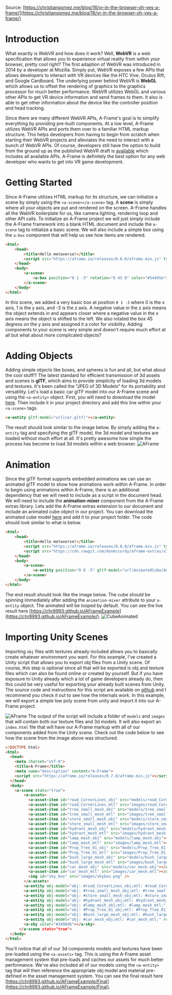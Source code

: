 Source: [https://christiangomez.me/blog/16/vr-in-the-browser-oh-yes-a-frame/](https://christiangomez.me/blog/16/vr-in-the-browser-oh-yes-a-frame/)

# Introduction
What exactly is WebVR and how does it work? Well, **WebVR** is a web specification that allows you to experience virtual reality from within your browser, pretty cool right? The first adaption of WebVR was introduced in 2014 by a developer at Mozilla. Simply put, WebVR exposes a few APIs that allows developers to interact with VR devices like the HTC Vive, Oculus Rift, and Google Cardboard. The underlying power behind WebVR is **WebGL** which allows us to offset the rendering of graphics to the graphics processor for much better performance. WebVR utilizes WebGL and various other APIs to get VR device information and send frames to them. It also is able to get other information about the device like the controller position and head tracking.

Since there are many different WebVR APIs, A-Frame's goal is to simplify everything by providing pre-built components. At a low level, A-Frame utilizes WebVR APIs and ports them over to a familiar HTML markup structure. This helps developers from having to begin from scratch when starting their WebVR projects and alleviates the need to interact with a bunch of WebVR APIs. Of course, developers still have the option to build from the ground up as the published WebVR draft is [available](https://immersive-web.github.io/webvr/spec/1.1/) which includes all available APIs. A-Frame is definitely the best option for any web developer who wants to get into VR game development.

# Getting Started
Since A-Frame utilizes HTML markup for its structure, we can initialize a scene by simply using the `<a-scene></a-scene>` tag. A **scene** is simply where all your objects are put and rendered on the screen. A-Frame handles all the WebVR boilerplate for us, like camera lighting, rendering loop and other API calls. To initialize an A-Frame project we will just simply include the A-Frame framework into a blank HTML document and include the `a-scene` tag to initialize a basic scene. We will also include a simple box using the `a-box` component that will help us see how items are rendered.

```html
<html>
	<head>
		<title>Hello metaverse!</title>
		<script src="https://aframe.io/releases/0.8.0/aframe.min.js" type="text/javascript"></script>
	</head>
	<body>
		<a-scene>
			<a-box position="0 1 -3" rotation="0 45 0" color="#34495e"></a-box>
		</a-scene>
	</body>
</html>
```
In this scene, we added a very basic box at position `0 1 -3` where 0 is the x axis, 1 is the y axis, and -3 is the z axis. A negative value in the z axis means the object extends in and appears closer where a negative value in the x axis means the object is shifted to the left.  We also rotated the box 45 degress on the y axis and assigned it a color for visibility. Adding components to your scene is very simple and doesn't require much effort at all but what about more complicated objects?
# Adding Objects
Adding simple objects like boxes, and spheres is fun and all, but what about the cool stuff!? The latest standard for efficient transmission of 3d assets and scenes is **glTF**, which aims to provide simplicity of loading 3d models and textures. It's been called the "JPEG of 3D Models" for its portability and versatility. Let's load a basic car glTF model into our A-Frame scene and using the `<a-entity>` object. First, you will need to download the model [here](https://github.com/chr8993/AFrameExample). Then include it in your project directory and add this line within your `<a-scene>` tags.
```html
<a-entity gltf-model="url(car.gltf)"></a-entity>
```
The result should look similar to the image below. By simply adding the `a-entity` tag and specifying the glTF model, the 3d model and textures are loaded without much effort at all. It's pretty awesome how simple the process has become to load 3d models within a web browser.
![AFrame](https://res.cloudinary.com/cinemate/image/upload/v1520804211/frame-_vkdiz5.png)
# Animation
Since the glTF format supports embedded animations we can use an animated glTF model to show how animations work within A-Frame. In order to begin using animations within A-Frame, there is an additional dependency that we will need to include as a script in the document head. We will need to include the **animation-mixer** component from the A-Frame extras library. Lets add the A-Frame extras extension to our document and include an animated cube object in our project. You can download the animated cube model [here](https://github.com/chr8993/AFrameExample) and add it to your project folder. The code should look similar to what is below.
```html
<html>
	<head>
		<title>Hello metaverse!</title>
		<script src="https://aframe.io/releases/0.8.0/aframe.min.js" type="text/javascript"></script>
		<script src="https://cdn.rawgit.com/donmccurdy/aframe-extras/v3.13.1/dist/aframe-extras.min.js"></script>
	</head>
	<body>
		<a-scene>
			<a-entity position="0 0 -5" gltf-model="url(AnimatedCube/AnimatedCube.gltf)" animation-mixer></a-entity>
		</a-scene>
	</body>
</html>
```
The end result should look like the image below. The cube should be spinning immediately after adding the `animation-mixer` attribute to your `a-entity` object. The animated will be looped by default. You can see the live result here [https://chr8993.github.io/AFrameExample](https://chr8993.github.io/AFrameExample/).
![CubeAnimated](https://res.cloudinary.com/cinemate/image/upload/v1520875072/animated_cube_xx52zz.gif)
# Importing Unity Scenes
Importing `obj` files with textures already included allows you to basically create whatever environment you want.  For this example, I've created a Unity script that allows you to export obj files from a Unity scene. Of course, this step is optional since all that will be exported is obj and texture files which can also be found online or created by yourself. But if you have exposure to Unity already which a lot of game developers already do, then this could be very useful for exporting your already built scenes from Unity. The source code and instructions for this script are available on [github](https://github.com/chr8993/AFrameExporter) and I recommend you check it out to see how the internals work. In this example, we will export a simple low poly scene from unity and import it into our A-Frame project.

![AFrame](https://res.cloudinary.com/cinemate/image/upload/w_1000,c_fill/v1520656106/frame-chrome-mac_1_xas7iu.png)
The output of the script will include a folder of `models` and `images` that will contain both our texture files and 3d models. It will also export an `index.html` file that will have our A-Frame markup with all of our components added from the Unity scene. Check out the code below to see how the scene from the image above was structured.
```html
<!DOCTYPE html>
<html>
  <head>
    <meta charset="utf-8">
    <title>A-Frame</title>
    <meta name="description" content="A-Frame">
    <script src="https://aframe.io/releases/0.7.0/aframe.min.js"></script>
  </head>
  <body>
    <a-scene stats="true">
        <a-assets>
          <a-asset-item id="road_CornerLines_obj" src="models/road_CornerLines_mesh1.obj"></a-asset-item>
          <a-asset-item id="road_CornerLines_mtl" src="images/road_CornerLines_mesh1.mtl"></a-asset-item>
          <a-asset-item id="tree_small_mesh_obj" src="models/tree_small_mesh.obj"></a-asset-item>
          <a-asset-item id="tree_small_mesh_mtl" src="images/tree_small_mesh.mtl"></a-asset-item>
          <a-asset-item id="store_small_mesh_obj" src="models/store_small_mesh.obj"></a-asset-item>
          <a-asset-item id="store_small_mesh_mtl" src="images/store_small_mesh.mtl"></a-asset-item>
          <a-asset-item id="hydrant_mesh_obj" src="models/hydrant_mesh.obj"></a-asset-item>
          <a-asset-item id="hydrant_mesh_mtl" src="images/hydrant_mesh.mtl"></a-asset-item>
          <a-asset-item id="lamp_mesh_obj" src="models/lamp_mesh.obj"></a-asset-item>
          <a-asset-item id="lamp_mesh_mtl" src="images/lamp_mesh.mtl"></a-asset-item>
          <a-asset-item id="Prop_Tree_01_obj" src="models/Prop_Tree_01.obj"></a-asset-item>
          <a-asset-item id="Prop_Tree_01_mtl" src="images/Prop_Tree_01.mtl"></a-asset-item>
          <a-asset-item id="bush_large_mesh_obj" src="models/bush_large_mesh.obj"></a-asset-item>
          <a-asset-item id="bush_large_mesh_mtl" src="images/bush_large_mesh.mtl"></a-asset-item>
          <a-asset-item id="car_mesh_obj" src="models/car_mesh.obj"></a-asset-item>
          <a-asset-item id="car_mesh_mtl" src="images/car_mesh.mtl"></a-asset-item>
          <img id="sky_box" src="images/skybox.png" />
        </a-assets>
        <a-entity obj-model="obj: #road_CornerLines_obj;mtl: #road_CornerLines_mtl;" ></a-entity>
        <a-entity obj-model="obj: #tree_small_mesh_obj;mtl: #tree_small_mesh_mtl;" ></a-entity>
        <a-entity obj-model="obj: #store_small_mesh_obj;mtl: #store_small_mesh_mtl;" ></a-entity>
        <a-entity obj-model="obj: #hydrant_mesh_obj;mtl: #hydrant_mesh_mtl;" ></a-entity>
        <a-entity obj-model="obj: #lamp_mesh_obj;mtl: #lamp_mesh_mtl;" ></a-entity>
        <a-entity obj-model="obj: #Prop_Tree_01_obj;mtl: #Prop_Tree_01_mtl;" ></a-entity>
        <a-entity obj-model="obj: #bush_large_mesh_obj;mtl: #bush_large_mesh_mtl;" ></a-entity>
        <a-entity obj-model="obj: #car_mesh_obj;mtl: #car_mesh_mtl;" rotation="0 -90 0" ></a-entity>
        <a-sky color="#3498db"></a-sky>
      </a-scene stats="true">
  </body>
</html>
```
You'll notice that all of our 3d components models and textures have been pre-loaded using the `<a-assets>` tag. This is using the A-Frame asset management system that pre-loads and caches our assets for much better performance. We've also included all of our models using the `<a-entity>` tag that will then reference the appropriate obj model and material pre-defined in the asset management system. You can see the final result here [https://chr8993.github.io/AFrameExample/Final](https://chr8993.github.io/AFrameExample/Final).
